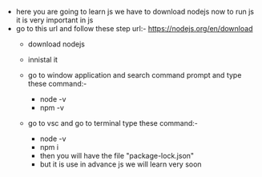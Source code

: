 - here you are going to learn js we have to download nodejs now to run js it is very important in js
- go to this url and follow these step url:- https://nodejs.org/en/download
    - download nodejs
    - innistal it
    - go to window application and search command prompt and type these command:-
        - node -v
        - npm -v
        
    - go to vsc and go to terminal type these command:-
        - node -v
        - npm i
        - then you will have the file "package-lock.json"
        - but it is use in advance js we will learn very soon